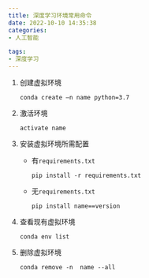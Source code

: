 ```yaml
---
title: 深度学习环境常用命令
date: 2022-10-10 14:35:38
categories: 
- 人工智能

tags:
- 深度学习
---
```


1. 创建虚拟环境
    ~~~
    conda create –n name python=3.7
    ~~~

2. 激活环境
    ~~~
    activate name
    ~~~

3. 安装虚拟环境所需配置
   - 有`requirements.txt`
        ~~~
        pip install -r requirements.txt
        ~~~
   - 无`requirements.txt`
        ~~~
        pip install name==version
        ~~~

4. 查看现有虚拟环境
    ~~~
    conda env list
    ~~~     
      
5. 删除虚拟环境
    ~~~
    conda remove -n  name --all
    ~~~

